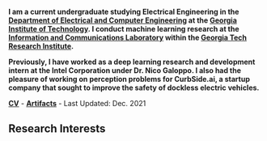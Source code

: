 **I am a current undergraduate studying Electrical Engineering in the [Department of Electrical and Computer Engineering](https://www.ece.gatech.edu/) at the [Georgia Institute of Technology](https://www.gatech.edu/). I conduct machine learning research at the [Information and Communications Laboratory](https://www.gtri.gatech.edu/laboratories/information-and-communications-laboratory) within the [Georgia Tech Research Institute](https://www.gtri.gatech.edu/).**

**Previously, I have worked as a deep learning research and development intern at the Intel Corporation under Dr. Nico Galoppo. I also had the pleasure of working on perception problems for CurbSide.ai, a startup company that sought to improve the safety of dockless electric vehicles.**

<p><a href="/assets/pdf/Blair_Johnson_CV_Website.pdf"><strong>CV</strong></a> - <strong><a href="/artifacts.md">Artifacts</a></strong> - Last Updated: Dec. 2021</p>

## Research Interests
